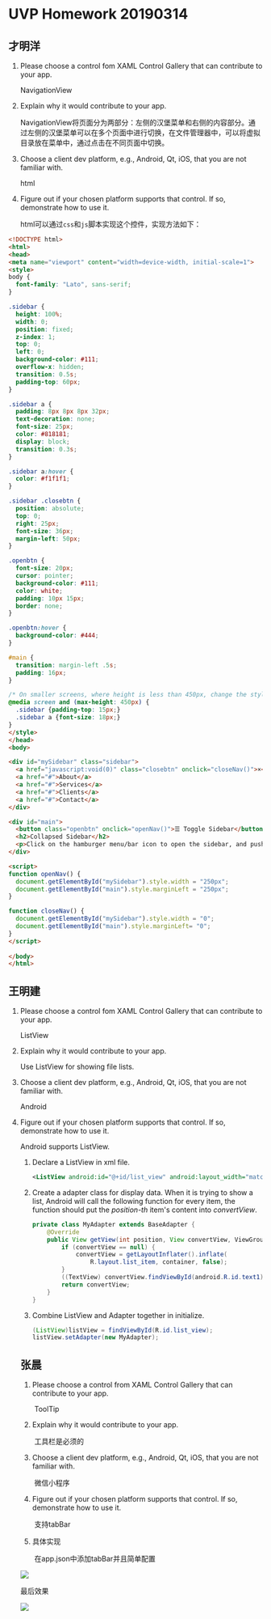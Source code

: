 # UVP Homework 20190314

## 才明洋

1. Please choose a control fom XAML Control Gallery that can contribute to your app.

   NavigationView

2. Explain why it would contribute to your app.

   NavigationView将页面分为两部分：左侧的汉堡菜单和右侧的内容部分。通过左侧的汉堡菜单可以在多个页面中进行切换，在文件管理器中，可以将虚拟目录放在菜单中，通过点击在不同页面中切换。

3. Choose a client dev platform, e.g., Android, Qt, iOS, that you are not familiar with.

   html

4. Figure out if your chosen platform supports that control. If so, demonstrate how to use it.

   html可以通过`css`和`js`脚本实现这个控件，实现方法如下：

~~~html
<!DOCTYPE html>
<html>
<head>
<meta name="viewport" content="width=device-width, initial-scale=1">
<style>
body {
  font-family: "Lato", sans-serif;
}

.sidebar {
  height: 100%;
  width: 0;
  position: fixed;
  z-index: 1;
  top: 0;
  left: 0;
  background-color: #111;
  overflow-x: hidden;
  transition: 0.5s;
  padding-top: 60px;
}

.sidebar a {
  padding: 8px 8px 8px 32px;
  text-decoration: none;
  font-size: 25px;
  color: #818181;
  display: block;
  transition: 0.3s;
}

.sidebar a:hover {
  color: #f1f1f1;
}

.sidebar .closebtn {
  position: absolute;
  top: 0;
  right: 25px;
  font-size: 36px;
  margin-left: 50px;
}

.openbtn {
  font-size: 20px;
  cursor: pointer;
  background-color: #111;
  color: white;
  padding: 10px 15px;
  border: none;
}

.openbtn:hover {
  background-color: #444;
}

#main {
  transition: margin-left .5s;
  padding: 16px;
}

/* On smaller screens, where height is less than 450px, change the style of the sidenav (less padding and a smaller font size) */
@media screen and (max-height: 450px) {
  .sidebar {padding-top: 15px;}
  .sidebar a {font-size: 18px;}
}
</style>
</head>
<body>

<div id="mySidebar" class="sidebar">
  <a href="javascript:void(0)" class="closebtn" onclick="closeNav()">×</a>
  <a href="#">About</a>
  <a href="#">Services</a>
  <a href="#">Clients</a>
  <a href="#">Contact</a>
</div>

<div id="main">
  <button class="openbtn" onclick="openNav()">☰ Toggle Sidebar</button>  
  <h2>Collapsed Sidebar</h2>
  <p>Click on the hamburger menu/bar icon to open the sidebar, and push this content to the right.</p>
</div>

<script>
function openNav() {
  document.getElementById("mySidebar").style.width = "250px";
  document.getElementById("main").style.marginLeft = "250px";
}

function closeNav() {
  document.getElementById("mySidebar").style.width = "0";
  document.getElementById("main").style.marginLeft= "0";
}
</script>
   
</body>
</html> 
~~~



## 王明建

1. Please choose a control fom XAML Control Gallery that can contribute to your app.

   ListView

2. Explain why it would contribute to your app.

   Use ListView for showing file lists.

3. Choose a client dev platform, e.g., Android, Qt, iOS, that you are not familiar with.

   Android

4. Figure out if your chosen platform supports that control. If so, demonstrate how to use it.

   Android supports ListView.
   1. Declare a ListView in xml file.

      ```xml
      <ListView android:id="@+id/list_view" android:layout_width="match_parent" android:layout_height="match_parent" />
      ```

   2. Create a adapter class for display data. When it is trying to show a list, Android will call the following function for every item, the function should put the <i>position-th</i> item's content into <i>convertView</i>.

      ```java
      private class MyAdapter extends BaseAdapter { 
          @Override
          public View getView(int position, View convertView, ViewGroup container) {
              if (convertView == null) { 
                  convertView = getLayoutInflater().inflate(
                      R.layout.list_item, container, false); 
              } 
              ((TextView) convertView.findViewById(android.R.id.text1)) .setText(getItem(position)); 
              return convertView; 
          } 
      }
      ```

   3. Combine ListView and Adapter together in initialize.

      ``` java
      (ListView)listView = findViewById(R.id.list_view);
      listView.setAdapter(new MyAdapter);
      ```

   ## 张晨

   1. Please choose a control from XAML Control Gallery that can contribute to your app.

      ​	ToolTip

   2. Explain why it would contribute to your app.

      ​	工具栏是必须的

   3. Choose a client dev platform, e.g., Android, Qt, iOS, that you are not familiar with.

      ​	微信小程序

   4. Figure out if your chosen platform supports that control. If so, demonstrate how to use
      it.

      ​	支持tabBar

   5. 具体实现

      ​	在app.json中添加tabBar并且简单配置

   ![](https://img01.sogoucdn.com/app/a/100520146/3B3E1EEF223A990A225B09A437CC73B0)

      最后效果

   ![](https://img01.sogoucdn.com/app/a/100520146/C2C2046C26C8CEF8D663B656BD439A0E)

